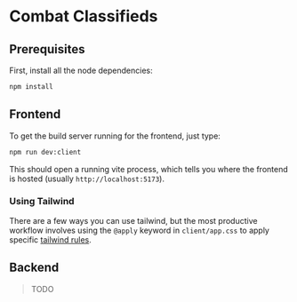 # Combat Classifieds

## Prerequisites

First, install all the node dependencies:

```bash
npm install
```

## Frontend

To get the build server running for the frontend, just type:

```bash
npm run dev:client
```

This should open a running vite process, which tells you where the frontend is hosted
(usually `http://localhost:5173`).

### Using Tailwind

There are a few ways you can use tailwind, but the most productive workflow involves using the
`@apply` keyword in `client/app.css` to apply specific
[tailwind rules](https://tailwindcss.com/docs/font-weight).

## Backend

> TODO
